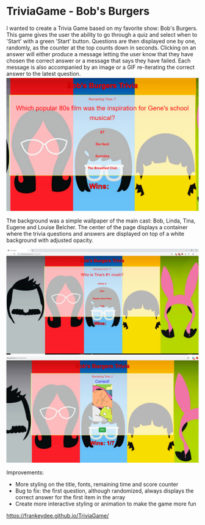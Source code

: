 # TriviaGame - Bob's Burgers

I wanted to create a Trivia Game based on my favorite show: Bob's Burgers. This game gives the user the ability to go through a quiz and select when to 'Start' with a green 'Start' button. Questions are then displayed one by one, randomly, as the counter at the top counts down in seconds. Clicking on an answer will either produce a message letting the user know that they have chosen the correct answer or a message that says they have failed. Each message is also accompanied by an image or a GIF re-iterating the correct answer to the latest question.
<img src="./assets/images/trivgif.gif"></gif>

The background was a simple wallpaper of the main cast: Bob, Linda, Tina, Eugene and Louise Belcher. The center of the page displays a container where the trivia questions and answers are displayed on top of a white background with adjusted opacity. 

<img src="./assets/images/trivss.JPG"></img> <img src="./assets/images/trivss2.JPG"></img>

Improvements:
  - More styling on the title, fonts, remaining time and score counter
  - Bug to fix: the first question, although randomized, always displays the correct answer for the first item in the array
  - Create more interactive styling or animation to make the game more fun

https://frankeydee.github.io/TriviaGame/
